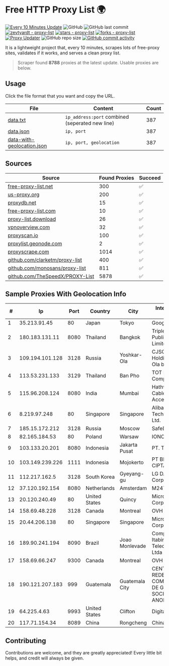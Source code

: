 
# Free HTTP Proxy List 🌍

[![Every 10 Minutes Update](https://github.com/mertguvencli/http-proxy-list/actions/workflows/main.yml/badge.svg?branch=main)](https://github.com/mertguvencli/http-proxy-list/actions/workflows/main.yml)
![GitHub](https://img.shields.io/github/license/mertguvencli/http-proxy-list)
![GitHub last commit](https://img.shields.io/github/last-commit/mertguvencli/http-proxy-list)
[![zevtyardt - proxy-list](https://img.shields.io/static/v1?label=zevtyardt&message=proxy-list&color=blue&logo=github)](https://github.com/zevtyardt/proxy-list "Go to GitHub repo")
[![stars - proxy-list](https://img.shields.io/github/stars/zevtyardt/proxy-list?style=social)](https://github.com/zevtyardt/proxy-list)
[![forks - proxy-list](https://img.shields.io/github/forks/zevtyardt/proxy-list?style=social)](https://github.com/zevtyardt/proxy-list)
[![Proxy Updater](https://github.com/zevtyardt/proxy-list/workflows/Proxy%20Updater/badge.svg)](https://github.com/zevtyardt/proxy-list/actions?query=workflow:"Proxy+Updater")
![GitHub repo size](https://img.shields.io/github/repo-size/zevtyardt/proxy-list)
[![GitHub commit activity](https://img.shields.io/github/commit-activity/m/zevtyardt/proxy-list?logo=commits)](https://github.com/zevtyardt/proxy-list/commits/main)

It is a lightweight project that, every 10 minutes, scrapes lots of free-proxy sites, validates if it works, and serves a clean proxy list.

> Scraper found **8788** proxies at the latest update. Usable proxies are below.

## Usage

Click the file format that you want and copy the URL.

|File|Content|Count|
|----|-------|-----|
|[data.txt](https://raw.githubusercontent.com/mertguvencli/http-proxy-list/main/proxy-list/data.txt)|`ip_address:port` combined (seperated new line)|387|
|[data.json](https://raw.githubusercontent.com/mertguvencli/http-proxy-list/main/proxy-list/data.json)|`ip, port`|387|
|[data-with-geolocation.json](https://raw.githubusercontent.com/mertguvencli/http-proxy-list/main/proxy-list/data-with-geolocation.json)|`ip, port, geolocation`|387|

## Sources

|Source|Found Proxies|Succeed|
|------|-------------|-------|
|[free-proxy-list.net](https://free-proxy-list.net)|300|✅|
|[us-proxy.org](https://www.us-proxy.org)|200|✅|
|[proxydb.net](http://proxydb.net)|15|✅|
|[free-proxy-list.com](https://free-proxy-list.com/?page=&port=&type%5B%5D=http&type%5B%5D=https&up_time=0&search=Search)|10|✅|
|[proxy-list.download](https://www.proxy-list.download/HTTP)|26|✅|
|[vpnoverview.com](https://vpnoverview.com/privacy/anonymous-browsing/free-proxy-servers)|32|✅|
|[proxyscan.io](https://www.proxyscan.io)|100|✅|
|[proxylist.geonode.com](https://proxylist.geonode.com/api/proxy-list?limit=300&page=1&sort_by=lastChecked&sort_type=desc&protocols=http,https)|2|✅|
|[proxyscrape.com](https://api.proxyscrape.com/v2/?request=displayproxies&protocol=http&timeout=10000&country=all&ssl=all&anonymity=all)|1014|✅|
|[github.com/clarketm/proxy-list](https://raw.githubusercontent.com/clarketm/proxy-list/master/proxy-list-raw.txt)|400|✅|
|[github.com/monosans/proxy-list](https://raw.githubusercontent.com/monosans/proxy-list/main/proxies/http.txt)|811|✅|
|[github.com/TheSpeedX/PROXY-List](https://raw.githubusercontent.com/TheSpeedX/PROXY-List/master/http.txt)|5878|✅|


## Sample Proxies With Geolocation Info

|#|Ip|Port|Country|City|Internet Service Provider|
|-|--|----|-------|----|-------------------------|
|1|35.213.91.45|80|Japan|Tokyo|Google LLC|
|2|180.183.131.11|8080|Thailand|Bangkok|Triple T Broadband Public Company Limited|
|3|109.194.101.128|3128|Russia|Yoshkar-Ola|CJSC "ER-Telecom Holding" Yoshkar-Ola branch|
|4|113.53.231.133|3129|Thailand|Ban Pho|TOT Public Company Limited|
|5|115.96.208.124|8080|India|Mumbai|Hathway IP over Cable Internet Access|
|6|8.219.97.248|80|Singapore|Singapore|Alibaba (US) Technology Co., Ltd.|
|7|185.15.172.212|3128|Russia|Moscow|SafeData LLC|
|8|82.165.184.53|80|Poland|Warsaw|IONOS SE|
|9|103.133.20.201|8080|Indonesia|Jakarta Pusat|PT. Terasys Virtual|
|10|103.149.239.226|1111|Indonesia|Mojokerto|PT BITNIAGA CIPTA GEMILANG|
|11|112.217.162.5|3128|South Korea|Gyeyang-gu|LG DACOM Corporation|
|12|37.120.192.154|8080|Netherlands|Amsterdam|M247 Europe SRL|
|13|20.120.240.49|80|United States|Quincy|Microsoft Corporation|
|14|158.69.48.228|3128|Canada|Montreal|OVH SAS|
|15|20.44.206.138|80|Singapore|Singapore|Microsoft Corporation|
|16|189.90.241.194|8090|Brazil|Joao Monlevade|Companhia Itabirana Telecomunicações Ltda|
|17|158.69.66.247|9300|Canada|Montreal|OVH SAS|
|18|190.121.207.183|999|Guatemala|Guatemala City|CENTRAL DE REDES Y COMUNICACIONES DE GUATEMALA, SOCIEDAD ANONIMA|
|19|64.225.4.63|9993|United States|Clifton|DigitalOcean, LLC|
|20|117.71.154.34|8089|China|Rongcheng|Chinanet|



## Contributing

Contributions are welcome, and they are greatly appreciated! Every
little bit helps, and credit will always be given.

